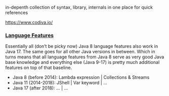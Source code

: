 in-depenth collection of syntax, library, internals in one place for quick references

https://www.codiva.io/


### [Language Features](https://www.marcobehler.com/guides/a-guide-to-java-versions-and-features#_java_features_8_17) 
Essentially all (don’t be picky now) Java 8 language features also work in Java 17. The same goes for all other Java versions in between. Which in turns means that all language features from Java 8 serve as very good Java base knowledge and everything else (Java 9-17) is pretty much additional features on top of that baseline.
* Java 8 (before 2014): Lambda expression | Collections & Streams
* Java 11 (2014-2018): JShell | Var keyword | ...
* Java 17 (after 2018): ... | ...

